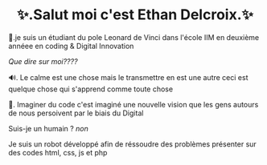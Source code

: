 <h1 align="center">✨.Salut moi c'est Ethan Delcroix.✨</h1>

📝.je suis un étudiant du pole Leonard de Vinci dans l'école IIM en deuxième annéee en coding & Digital Innovation

 *Que dire sur moi????*

🔊. Le calme est une chose mais le transmettre en est une autre ceci est quelque chose qui s'apprend comme toute chose 

📱. Imaginer du code c'est imaginé une nouvelle vision que les gens autours de nous persoivent par le biais du Digital

Suis-je un humain ? *non*

Je suis un robot développé afin de réssoudre des problèmes présenter sur des codes html, css, js et php
